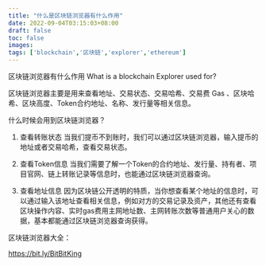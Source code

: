```yaml
---
title: "什么是区块链浏览器有什么作用"
date: 2022-09-04T03:15:03+08:00
draft: false
toc: false
images:
tags: ['blockchain','区块链','explorer','ethereum']
---
```

区块链浏览器有什么作用 What is a blockchain Explorer used for?

区块链浏览器主要是用来查看地址、交易状态、交易哈希、交易费 Gas 、区块哈希、区块高度、Token合约地址、名称、发行量等相关信息。

什么时候会用到区块链浏览器？

1. 查看转账状态 当我们提币不到账时，我们可以通过区块链浏览器，输入提币的地址或者交易哈希，查看交易状态。

2. 查看Token信息 当我们需要了解一个Token的合约地址、发行量、持有者、项目官网、链上转账记录等信息时，也能通过区块链浏览器查询。

3. 查看地址信息 因为区块链公开透明的特质，当你想查看某个地址的信息时，可以通过输入该地址查看相关信息，例如对方的交易记录及资产，其他还有查看区块操作内容、实时gas费用主网地址数、主网转账次数等普通用户关心的数据，基本都能通过区块链浏览器查询获得。

区块链浏览器大全：

https://bit.ly/BitBitKing